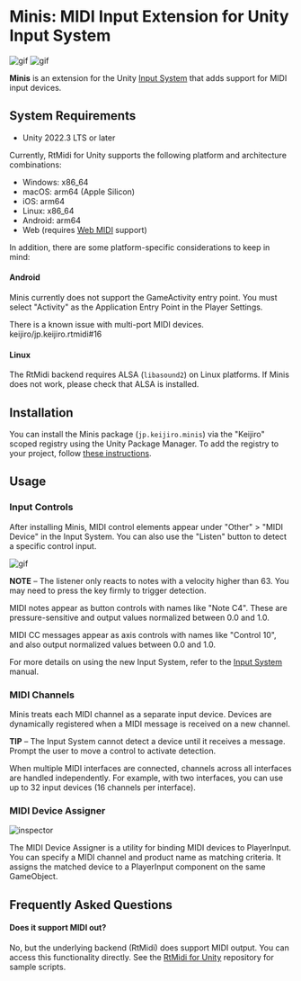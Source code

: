 # Minis: MIDI Input Extension for Unity Input System

![gif](https://github.com/user-attachments/assets/fdbfaeed-5f92-46c8-8a0c-58de1083e494)
![gif](https://github.com/user-attachments/assets/48f86c34-4afe-47a6-ba0d-18e53c9552d6)

**Minis** is an extension for the Unity [Input System] that adds support for
MIDI input devices.

[Input System]:
  https://docs.unity3d.com/Packages/com.unity.inputsystem@latest/

## System Requirements

- Unity 2022.3 LTS or later

Currently, RtMidi for Unity supports the following platform and architecture
combinations:

- Windows: x86_64
- macOS: arm64 (Apple Silicon)
- iOS: arm64
- Linux: x86_64
- Android: arm64
- Web (requires [Web MIDI] support)

[Web MIDI]: https://caniuse.com/midi

In addition, there are some platform-specific considerations to keep in mind:

#### Android

Minis currently does not support the GameActivity entry point. You must select
"Activity" as the Application Entry Point in the Player Settings.

There is a known issue with multi-port MIDI devices. keijiro/jp.keijiro.rtmidi#16

#### Linux

The RtMidi backend requires ALSA (`libasound2`) on Linux platforms. If Minis
does not work, please check that ALSA is installed.

## Installation

You can install the Minis package (`jp.keijiro.minis`) via the "Keijiro" scoped
registry using the Unity Package Manager. To add the registry to your project,
follow [these instructions].

[these instructions]:
  https://gist.github.com/keijiro/f8c7e8ff29bfe63d86b888901b82644c

## Usage

### Input Controls

After installing Minis, MIDI control elements appear under
"Other" > "MIDI Device" in the Input System. You can also use the "Listen"
button to detect a specific control input.

![gif](https://i.imgur.com/nFzQM2M.gif)

**NOTE** – The listener only reacts to notes with a velocity higher than 63.
You may need to press the key firmly to trigger detection.

MIDI notes appear as button controls with names like "Note C4". These are
pressure-sensitive and output values normalized between 0.0 and 1.0.

MIDI CC messages appear as axis controls with names like "Control 10", and also
output normalized values between 0.0 and 1.0.

For more details on using the new Input System, refer to the [Input System]
manual.

### MIDI Channels

Minis treats each MIDI channel as a separate input device. Devices are
dynamically registered when a MIDI message is received on a new channel.

**TIP** – The Input System cannot detect a device until it receives a message.
Prompt the user to move a control to activate detection.

When multiple MIDI interfaces are connected, channels across all interfaces are
handled independently. For example, with two interfaces, you can use up to 32
input devices (16 channels per interface).

### MIDI Device Assigner

![inspector](https://i.imgur.com/xHkTuOgm.jpg)

The MIDI Device Assigner is a utility for binding MIDI devices to PlayerInput.
You can specify a MIDI channel and product name as matching criteria. It
assigns the matched device to a PlayerInput component on the same GameObject.

## Frequently Asked Questions

#### Does it support MIDI out?

No, but the underlying backend (RtMidi) does support MIDI output. You can
access this functionality directly. See the [RtMidi for Unity] repository for
sample scripts.

[RtMidi for Unity]: https://github.com/keijiro/jp.keijiro.rtmidi
